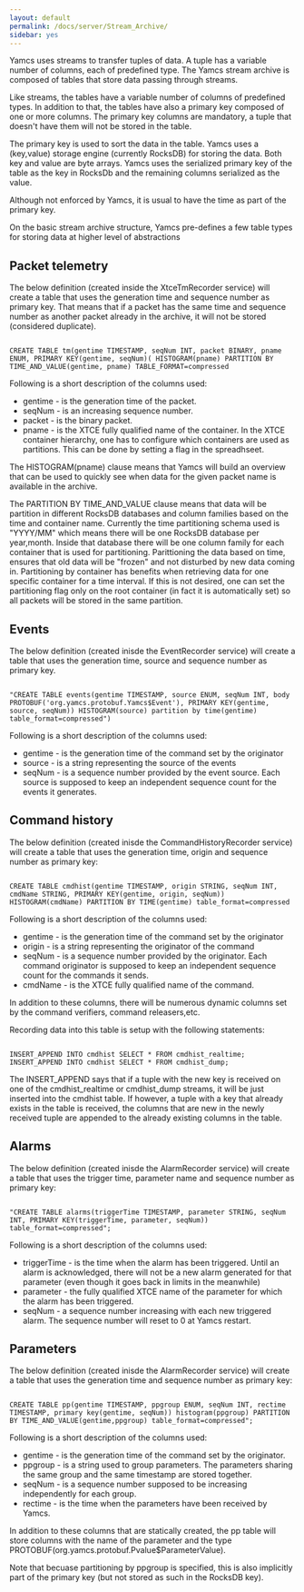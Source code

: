 ```yaml
---
layout: default
permalink: /docs/server/Stream_Archive/
sidebar: yes
---
```


Yamcs uses streams to transfer tuples of data. A tuple has a variable number of columns, each of predefined type. The Yamcs stream archive is composed of tables that store data passing through streams.

Like streams, the tables have a variable number of columns of predefined types. In addition to that, the tables have also a primary key composed of one or more columns. The primary key columns are mandatory, a tuple that doesn't have them will not be stored in the table.

The primary key is used to sort the data in the table. Yamcs uses a (key,value) storage engine (currently RocksDB) for storing the data. Both key and value are byte arrays. Yamcs uses the serialized primary key of the table as the key in RocksDb and the remaining columns serialized as the value.

Although not enforced by Yamcs, it is usual to have the time as part of the primary key.

On the basic stream archive structure, Yamcs pre-defines a few table types for storing data at higher level of abstractions

## Packet telemetry
The below definition (created inside the XtceTmRecorder service) will create a table that uses the generation time and sequence number as primary key. That means that if a packet has the same time and sequence number as another packet already in the archive, it will not be stored (considered duplicate). 

<pre><code>
CREATE TABLE tm(gentime TIMESTAMP, seqNum INT, packet BINARY, pname ENUM, PRIMARY KEY(gentime, seqNum)( HISTOGRAM(pname) PARTITION BY TIME_AND_VALUE(gentime, pname) TABLE_FORMAT=compressed
</code></pre>

Following is a short description of the columns used:

* gentime - is the generation time of the packet.
* seqNum - is an increasing sequence number.
* packet - is the binary packet.
* pname - is the XTCE fully qualified name of the container. In the XTCE container hierarchy, one has to configure which containers are used as partitions. This can be done by setting a flag in the spreadhseet.

The HISTOGRAM(pname) clause means that Yamcs will build an overview that can be used to quickly see when data for the given packet name is available in the archive.

The PARTITION BY TIME_AND_VALUE clause means that data will be partition in different RocksDB databases and column families based on the time and container name. Currently the time partitioning schema used is "YYYY/MM" which means there will be one RocksDB database per year,month. Inside that database there will be one column family for each container that is used for partitioning.
Parittioning the data based on time, ensures that old data will be "frozen" and not disturbed by new data coming in. Partitioning by container has benefits when retrieving data for one  specific container for a time interval. If this is not desired, one can set the partitioning flag only on the root container (in fact it is automatically set) so all packets will be stored in the same partition.

## Events
The below definition (created inisde the EventRecorder service) will create a table that uses the generation time, source and sequence number as primary key.

<pre><code class="config-file">
"CREATE TABLE events(gentime TIMESTAMP, source ENUM, seqNum INT, body PROTOBUF('org.yamcs.protobuf.Yamcs$Event'), PRIMARY KEY(gentime, source, seqNum)) HISTOGRAM(source) partition by time(gentime) table_format=compressed")
</code></pre>

Following is a short description of the columns used:

* gentime - is the generation time of the command set by the originator
* source - is a string representing the source of the events
* seqNum - is a sequence number provided by the event source. Each source is supposed to keep an independent sequence count for the events it generates.

## Command history
The below definition (created inisde the CommandHistoryRecorder service) will create a table that uses the generation time, origin and sequence number as primary key:

<pre><code class="config-file">
CREATE TABLE cmdhist(gentime TIMESTAMP, origin STRING, seqNum INT, cmdName STRING, PRIMARY KEY(gentime, origin, seqNum)) HISTOGRAM(cmdName) PARTITION BY TIME(gentime) table_format=compressed
</code></pre>

Following is a short description of the columns used:

* gentime - is the generation time of the command set by the originator
* origin - is a string representing the originator of the command 
* seqNum - is a sequence number provided by the originator. Each command originator is supposed to keep an independent sequence count for the commands it sends.
* cmdName - is the XTCE fully qualified name of the command.

In addition to these columns, there will be numerous dynamic columns set by the command verifiers, command releasers,etc.

Recording data into this table is setup with the following statements:

<pre><code class="config-file">
INSERT_APPEND INTO cmdhist SELECT * FROM cmdhist_realtime;
INSERT_APPEND INTO cmdhist SELECT * FROM cmdhist_dump;
</code></pre>

The INSERT_APPEND says that if a tuple with the new key is received on one of the cmdhist_realtime or cmdhist_dump streams, it will be just inserted into the cmdhist table. If however, a tuple with a key that already exists in the table is received, the columns that are new in the newly received tuple are appended to the already existing columns in the table.

## Alarms

The below definition (created inisde the AlarmRecorder service) will create a table that uses the trigger time, parameter name and sequence number as primary key:
<pre><code class="config-file">
"CREATE TABLE alarms(triggerTime TIMESTAMP, parameter STRING, seqNum INT, PRIMARY KEY(triggerTime, parameter, seqNum)) table_format=compressed";
</code></pre>
Following is a short description of the columns used:
* triggerTime - is the time when the alarm has been triggered. Until an alarm is acknowledged, there will not be a new alarm generated for that parameter (even though it goes back in limits in the meanwhile)
* parameter - the fully qualified XTCE name of the parameter for which the alarm has been triggered.
* seqNum - a sequence number increasing with each new triggered alarm. The sequence number will reset to 0 at Yamcs restart.

## Parameters
The below definition (created inisde the AlarmRecorder service) will create a table that uses the generation time and sequence number as primary key:
<pre><code class="config-file">
CREATE TABLE pp(gentime TIMESTAMP, ppgroup ENUM, seqNum INT, rectime TIMESTAMP, primary key(gentime, seqNum)) histogram(ppgroup) PARTITION BY TIME_AND_VALUE(gentime,ppgroup) table_format=compressed";
</code></pre>

Following is a short description of the columns used:

* gentime - is the generation time of the command set by the originator.
* ppgroup - is a string used to group parameters. The parameters sharing the same group and the same timestamp are stored together. 
* seqNum - is a sequence number supposed to be increasing independently for each group.
* rectime - is the time when the parameters have been received by Yamcs.

In addition to these columns that are statically created, the pp table will store columns with the name of the parameter and the type PROTOBUF(org.yamcs.protobuf.Pvalue$ParameterValue).


Note that becuase partitioning by ppgroup is specified, this is also implicitly part of the primary key (but not stored as such in the RocksDB key).



